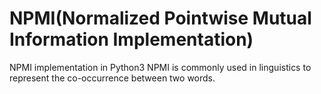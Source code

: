 # NPMI(Normalized Pointwise Mutual Information Implementation)
NPMI implementation in Python3
NPMI is commonly used in linguistics to represent the co-occurrence between two words.
